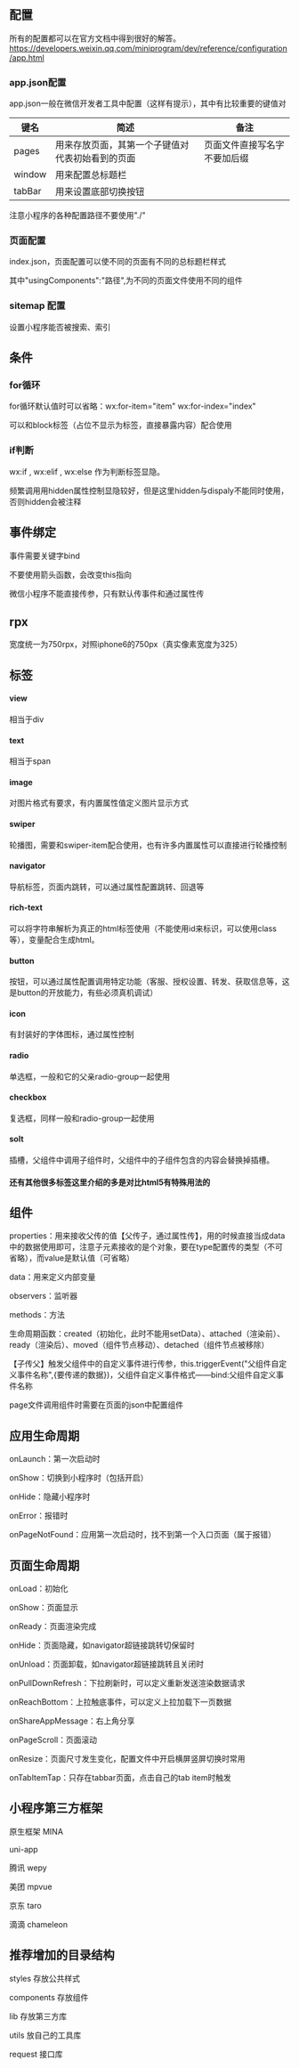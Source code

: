 ## 配置

所有的配置都可以在官方文档中得到很好的解答。https://developers.weixin.qq.com/miniprogram/dev/reference/configuration/app.html

### app.json配置

app.json一般在微信开发者工具中配置（这样有提示），其中有比较重要的键值对

| 键名   | 简述                                             | 备注                         |
| ------ | ------------------------------------------------ | ---------------------------- |
| pages  | 用来存放页面，其第一个子键值对代表初始看到的页面 | 页面文件直接写名字不要加后缀 |
| window | 用来配置总标题栏                                 |                              |
| tabBar | 用来设置底部切换按钮                             |                              |

注意小程序的各种配置路径不要使用"./"

### 页面配置

index.json，页面配置可以使不同的页面有不同的总标题栏样式

其中"usingComponents":"路径",为不同的页面文件使用不同的组件

### sitemap 配置

设置小程序能否被搜索、索引



## 条件

### for循环

for循环默认值时可以省略：wx:for-item="item" wx:for-index="index"

可以和block标签（占位不显示为标签，直接暴露内容）配合使用

### if判断

wx:if , wx:elif , wx:else 作为判断标签显隐。

频繁调用用hidden属性控制显隐较好，但是这里hidden与dispaly不能同时使用，否则hidden会被注释



## 事件绑定

事件需要关键字bind

不要使用箭头函数，会改变this指向

 微信小程序不能直接传参，只有默认传事件和通过属性传



## rpx

宽度统一为750rpx，对照iphone6的750px（真实像素宽度为325）



## 标签

#### view

相当于div

#### text

相当于span

#### image

对图片格式有要求，有内置属性值定义图片显示方式

#### swiper

轮播图，需要和swiper-item配合使用，也有许多内置属性可以直接进行轮播控制

#### navigator

导航标签，页面内跳转，可以通过属性配置跳转、回退等

#### rich-text

可以将字符串解析为真正的html标签使用（不能使用id来标识，可以使用class等），变量配合生成html。

#### button

按钮，可以通过属性配置调用特定功能（客服、授权设置、转发、获取信息等，这是button的开放能力，有些必须真机调试）

#### icon

有封装好的字体图标，通过属性控制

#### radio

单选框，一般和它的父亲radio-group一起使用

#### checkbox

复选框，同样一般和radio-group一起使用

#### solt

插槽，父组件中调用子组件时，父组件中的子组件包含的内容会替换掉插槽。

#### 还有其他很多标签这里介绍的多是对比html5有特殊用法的



## 组件

properties：用来接收父传的值【父传子，通过属性传】，用的时候直接当成data中的数据使用即可，注意子元素接收的是个对象，要在type配置传的类型（不可省略），而value是默认值（可省略）

data：用来定义内部变量

observers：监听器

methods：方法

生命周期函数：created（初始化，此时不能用setData）、attached（渲染前）、ready（渲染后）、moved（组件节点移动）、detached（组件节点被移除）



【子传父】触发父组件中的自定义事件进行传参，this.triggerEvent("父组件自定义事件名称",{要传递的数据})，父组件自定义事件格式——bind:父组件自定义事件名称

page文件调用组件时需要在页面的json中配置组件



## 应用生命周期

onLaunch：第一次启动时

onShow：切换到小程序时（包括开启）

onHide：隐藏小程序时

onError：报错时

onPageNotFound：应用第一次启动时，找不到第一个入口页面（属于报错）



## 页面生命周期

onLoad：初始化

onShow：页面显示

onReady：页面渲染完成

onHide：页面隐藏，如navigator超链接跳转切保留时

onUnload：页面卸载，如navigator超链接跳转且关闭时

onPullDownRefresh：下拉刷新时，可以定义重新发送渲染数据请求

onReachBottom：上拉触底事件，可以定义上拉加载下一页数据

onShareAppMessage：右上角分享

onPageScroll：页面滚动

onResize：页面尺寸发生变化，配置文件中开启横屏竖屏切换时常用

onTabItemTap：只存在tabbar页面，点击自己的tab item时触发



## 小程序第三方框架

原生框架 MINA

uni-app

腾讯 wepy

美团 mpvue

京东 taro

滴滴 chameleon



## 推荐增加的目录结构

styles 存放公共样式

components 存放组件

lib 存放第三方库

utils 放自己的工具库

request 接口库











